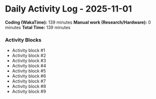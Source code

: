 # Daily Activity Log - 2025-11-01

**Coding (WakaTime):** 139 minutes
**Manual work (Research/Hardware):** 0 minutes
**Total Time:** 139 minutes

### Activity Blocks
- Activity block #1
- Activity block #2
- Activity block #3
- Activity block #4
- Activity block #5
- Activity block #6
- Activity block #7
- Activity block #8
- Activity block #9
